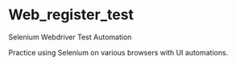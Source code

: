 # Web_register_test

Selenium Webdriver Test Automation

Practice using Selenium on various browsers with UI automations.

